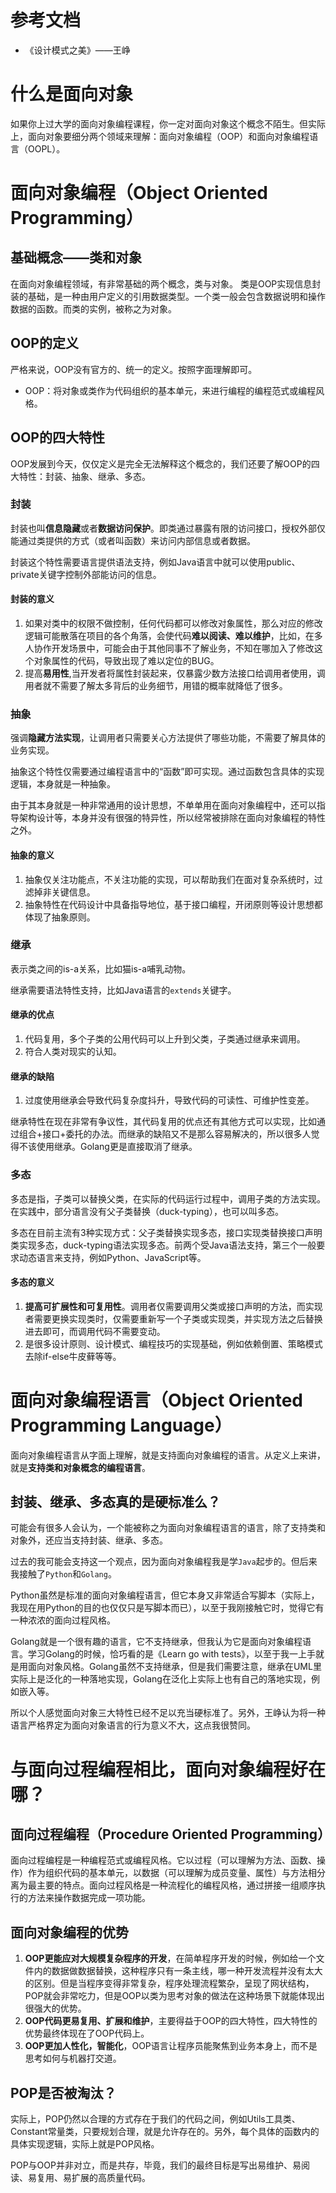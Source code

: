 
# 参考文档

- 《设计模式之美》——王峥


# 什么是面向对象

如果你上过大学的面向对象编程课程，你一定对面向对象这个概念不陌生。但实际上，面向对象要细分两个领域来理解：面向对象编程（OOP）和面向对象编程语言（OOPL）。


# 面向对象编程（Object Oriented Programming）





## 基础概念——类和对象

在面向对象编程领域，有非常基础的两个概念，类与对象。
类是OOP实现信息封装的基础，是一种由用户定义的引用数据类型。一个类一般会包含数据说明和操作数据的函数。而类的实例，被称之为对象。


## OOP的定义

严格来说，OOP没有官方的、统一的定义。按照字面理解即可。
- OOP：将对象或类作为代码组织的基本单元，来进行编程的编程范式或编程风格。



## OOP的四大特性
OOP发展到今天，仅仅定义是完全无法解释这个概念的，我们还要了解OOP的四大特性：封装、抽象、继承、多态。


### 封装

封装也叫**信息隐藏**或者**数据访问保护**。即类通过暴露有限的访问接口，授权外部仅能通过类提供的方式（或者叫函数）来访问内部信息或者数据。

封装这个特性需要语言提供语法支持，例如Java语言中就可以使用public、private关键字控制外部能访问的信息。


#### 封装的意义

1. 如果对类中的权限不做控制，任何代码都可以修改对象属性，那么对应的修改逻辑可能散落在项目的各个角落，会使代码**难以阅读、难以维护**，比如，在多人协作开发场景中，可能会由于其他同事不了解业务，不知在哪加入了修改这个对象属性的代码，导致出现了难以定位的BUG。
2. 提高**易用性**,当开发者将属性封装起来，仅暴露少数方法接口给调用者使用，调用者就不需要了解太多背后的业务细节，用错的概率就降低了很多。



### 抽象

强调**隐藏方法实现**，让调用者只需要关心方法提供了哪些功能，不需要了解具体的业务实现。

抽象这个特性仅需要通过编程语言中的“函数”即可实现。通过函数包含具体的实现逻辑，本身就是一种抽象。

由于其本身就是一种非常通用的设计思想，不单单用在面向对象编程中，还可以指导架构设计等，本身并没有很强的特异性，所以经常被排除在面向对象编程的特性之外。

#### 抽象的意义

1. 抽象仅关注功能点，不关注功能的实现，可以帮助我们在面对复杂系统时，过滤掉非关键信息。
2. 抽象特性在代码设计中具备指导地位，基于接口编程，开闭原则等设计思想都体现了抽象原则。


### 继承

表示类之间的is-a关系，比如猫is-a哺乳动物。

继承需要语法特性支持，比如Java语言的`extends`关键字。

#### 继承的优点

1. 代码复用，多个子类的公用代码可以上升到父类，子类通过继承来调用。
2. 符合人类对现实的认知。

#### 继承的缺陷

1. 过度使用继承会导致代码复杂度抖升，导致代码的可读性、可维护性变差。

继承特性在现在非常有争议性，其代码复用的优点还有其他方式可以实现，比如通过组合+接口+委托的办法。而继承的缺陷又不是那么容易解决的，所以很多人觉得不该使用继承。Golang更是直接取消了继承。


### 多态

多态是指，子类可以替换父类，在实际的代码运行过程中，调用子类的方法实现。在实践中，部分语言没有父子类替换（duck-typing），也可以叫多态。

多态在目前主流有3种实现方式：父子类替换实现多态，接口实现类替换接口声明类实现多态，duck-typing语法实现多态。前两个受Java语法支持，第三个一般要求动态语言来支持，例如Python、JavaScript等。

#### 多态的意义

1. **提高可扩展性和可复用性**。调用者仅需要调用父类或接口声明的方法，而实现者需要更换实现类时，仅需要重新写一个子类或实现类，并实现方法之后替换进去即可，而调用代码不需要变动。
2. 是很多设计原则、设计模式、编程技巧的实现基础，例如依赖倒置、策略模式去除if-else牛皮藓等等。





# 面向对象编程语言（Object Oriented Programming Language）



面向对象编程语言从字面上理解，就是支持面向对象编程的语言。从定义上来讲，就是**支持类和对象概念的编程语言**。


## 封装、继承、多态真的是硬标准么？

可能会有很多人会认为，一个能被称之为面向对象编程语言的语言，除了支持类和对象外，还应当支持封装、继承、多态。

过去的我可能会支持这一个观点，因为面向对象编程我是学`Java`起步的。但后来我接触了`Python`和`Golang`。

Python虽然是标准的面向对象编程语言，但它本身又非常适合写脚本（实际上，我现在用Python的目的也仅仅只是写脚本而已），以至于我刚接触它时，觉得它有一种浓浓的面向过程风格。

Golang就是一个很有趣的语言，它不支持继承，但我认为它是面向对象编程语言。学习Golang的时候，恰巧看的是《Learn go with tests》，以至于我一上手就是用面向对象风格。Golang虽然不支持继承，但是我们需要注意，继承在UML里实际上是泛化的一种落地实现，Golang在泛化上实际上也有自己的落地实现，例如嵌入等。

所以个人感觉面向对象三大特性已经不足以充当硬标准了。另外，王峥认为将一种语言严格界定为面向对象语言的行为意义不大，这点我很赞同。


# 与面向过程编程相比，面向对象编程好在哪？

## 面向过程编程（Procedure Oriented Programming）

面向过程编程是一种编程范式或编程风格。它以过程（可以理解为方法、函数、操作）作为组织代码的基本单元，以数据（可以理解为成员变量、属性）与方法相分离为最主要的特点。面向过程风格是一种流程化的编程风格，通过拼接一组顺序执行的方法来操作数据完成一项功能。

## 面向对象编程的优势

1. **OOP更能应对大规模复杂程序的开发**，在简单程序开发的时候，例如给一个文件内的数据做数据替换，这种程序只有一条主线，哪一种开发流程并没有太大的区别。但是当程序变得非常复杂，程序处理流程繁杂，呈现了网状结构，POP就会非常吃力，但是OOP以类为思考对象的做法在这种场景下就能体现出很强大的优势。
2. **OOP代码更易复用、扩展和维护**，主要得益于OOP的四大特性，四大特性的优势最终体现在了OOP代码上。
3. **OOP更加人性化，智能化**，OOP语言让程序员能聚焦到业务本身上，而不是思考如何与机器打交道。

## POP是否被淘汰？

实际上，POP仍然以合理的方式存在于我们的代码之间，例如Utils工具类、Constant常量类，只要规划合理，就是允许存在的。另外，每个具体的函数内的具体实现逻辑，实际上就是POP风格。

POP与OOP并非对立，而是共存，毕竟，我们的最终目标是写出易维护、易阅读、易复用、易扩展的高质量代码。
